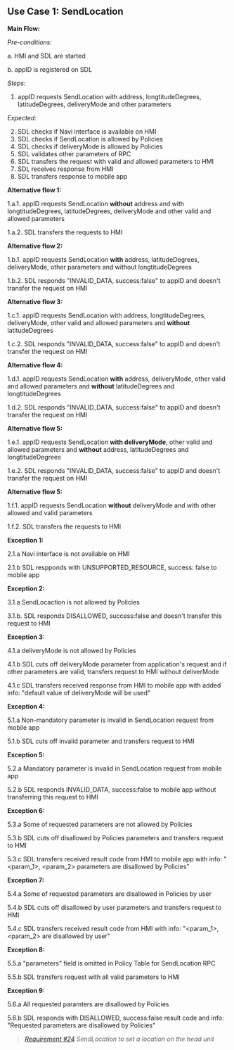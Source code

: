 ## Use Case 1: SendLocation

**Main Flow:**

_Pre-conditions:_

a. HMI and SDL are started

b. appID is registered on SDL

_Steps:_

1. appID requests SendLocation with address, longtitudeDegrees, latitudeDegrees, deliveryMode and other parameters

_Expected:_

2. SDL checks if Navi interface is available on HMI
3. SDL checks if SendLocation is allowed by Policies
4. SDL checks if deliveryMode is allowed by Policies
5. SDL validates other parameters of RPC
6. SDL transfers the request with valid and allowed parameters to HMI
7. SDL receives response from HMI
8. SDL transfers response to mobile app

**Alternative flow 1:**

1.a.1. appID requests SendLocation **without** address and with longtitudeDegrees, latitudeDegrees, deliveryMode and other valid and allowed parameters

1.a.2. SDL transfers the requests to HMI

**Alternative flow 2:**

1.b.1. appID requests SendLocation **with** address, latitudeDegrees, deliveryMode, other parameters and without longtitudeDegrees

1.b.2. SDL responds "INVALID_DATA, success:false" to appID and doesn't transfer the request on HMI

**Alternative flow 3:**

1.c.1. appID requests SendLocation with address, longtitudeDegrees, deliveryMode, other valid and allowed parameters and **without** latitudeDegrees

1.c.2. SDL responds "INVALID_DATA, success:false" to appID and doesn't transfer the request on HMI

**Alternative flow 4:**

1.d.1. appID requests SendLocation **with** address, deliveryMode, other valid and allowed parameters and **without** latitudeDegrees and  longtitudeDegrees

1.d.2. SDL responds "INVALID_DATA, success:false" to appID and doesn't transfer the request on HMI

**Alternative flow 5:**

1.e.1. appID requests SendLocation **with deliveryMode**, other valid and allowed parameters and **without**  address, latitudeDegrees and  longtitudeDegrees

1.e.2. SDL responds "INVALID_DATA, success:false" to appID and doesn't transfer the request on HMI

**Alternative flow 5:**

1.f.1. appID requests SendLocation **without** deliveryMode and with other allowed and valid parameters 

1.f.2. SDL transfers the requests to HMI

**Exception 1:**

2.1.a Navi interface is not available on HMI

2.1.b SDL respponds with UNSUPPORTED_RESOURCE, success: false to mobile app

**Exception 2:**

3.1.a SendLocaction is not allowed by Policies

3.1.b. SDL responds DISALLOWED, success:false and doesn't transfer this request to HMI

**Exception 3:**

4.1.a deliveryMode is not allowed by Policies

4.1.b SDL cuts off deliveryMode parameter from application's request and if other parameters are valid, transfers request to HMI without deliverMode

4.1.c SDL transfers received response from HMI to mobile app with added info: "default value of deliveryMode will be used"

**Exception 4:**

5.1.a Non-mandatory parameter is invalid in SendLocation request from mobile app

5.1.b SDL cuts off invalid parameter and transfers request to HMI

**Exception 5:**

5.2.a Mandatory parameter is invalid in SendLocation request from mobile app

5.2.b SDL responds INVALID_DATA, success:false to mobile app without transferring this request to HMI

**Exception 6:**

5.3.a Some of requested parameters are not allowed by Policies

5.3.b SDL cuts off disallowed by Policies parameters and transfers request to HMI

5.3.c SDL transfers received result code from HMI to mobile app with info: "<param_1>, <param_2> parameters are disallowed by Policies"

**Exception 7:**

5.4.a Some of requested parameters are disallowed in Policies by user

5.4.b SDL cuts off disallowed by user parameters and transfers request to HMI

5.4.c SDL transfers received result code from HMI with info: "<param_1>, <param_2> are disallowed by user"

**Exception 8:**

5.5.a "parameters" field is omitted in Policy Table for SendLocation RPC

5.5.b SDL transfers request with all valid parameters to HMI

**Exception 9:**

5.6.a All requested paramters are disallowed by Policies

5.6.b SDL responds with DISALLOWED, success:false result code and info: "Requested parameters are disallowed by Policies"


> _[Requirement #24](https://github.com/smartdevicelink/sdl_requirements/issues/24) SendLocation to set a location on the head unit_

